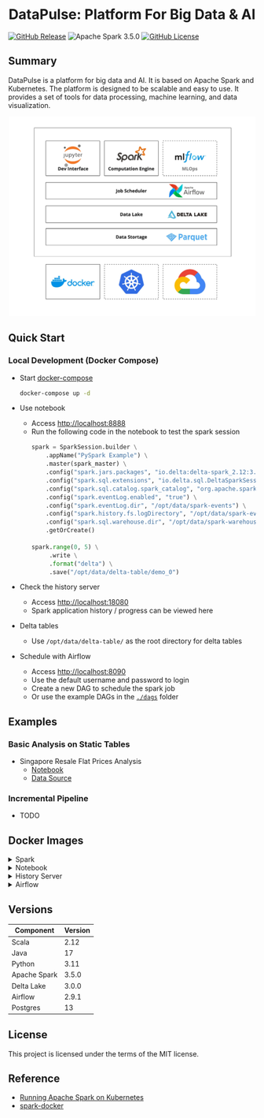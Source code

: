 <h1 align="center">DataPulse: Platform For Big Data & AI</h2>

[![GitHub Release](https://img.shields.io/github/v/release/xuwenyihust/DataPulse?include_prereleases&label=Release)](https://github.com/xuwenyihust/DataPulse/releases)
![Apache Spark 3.5.0](https://img.shields.io/badge/Apache%20Spark-3.5.0-brightgreen?logo=apachespark)
[![GitHub License](https://img.shields.io/github/license/xuwenyihust/Data-Platform?label=License)](https://github.com/xuwenyihust/Data-Platform/blob/main/LICENSE)


## Summary
DataPulse is a platform for big data and AI. It is based on Apache Spark and Kubernetes. The platform is designed to be scalable and easy to use. It provides a set of tools for data processing, machine learning, and data visualization.

<p align="center">
<img src="resources/images/architecture.jpg" alt="Architecture">
</p>

## Quick Start
### Local Development (Docker Compose)
- Start [docker-compose](./docker-compose.yml)

  ```bash
  docker-compose up -d
  ```
- Use notebook
  - Access [http://localhost:8888](http://localhost:8888)
  - Run the following code in the notebook to test the spark session
    ```python
    spark = SparkSession.builder \
        .appName("PySpark Example") \
        .master(spark_master) \
        .config("spark.jars.packages", "io.delta:delta-spark_2.12:3.0.0") \
        .config("spark.sql.extensions", "io.delta.sql.DeltaSparkSessionExtension") \
        .config("spark.sql.catalog.spark_catalog", "org.apache.spark.sql.delta.catalog.DeltaCatalog") \
        .config("spark.eventLog.enabled", "true") \
        .config("spark.eventLog.dir", "/opt/data/spark-events") \
        .config("spark.history.fs.logDirectory", "/opt/data/spark-events") \
        .config("spark.sql.warehouse.dir", "/opt/data/spark-warehouse") \
        .getOrCreate()

    spark.range(0, 5) \
         .write \
         .format("delta") \
         .save("/opt/data/delta-table/demo_0")
    ```
- Check the history server
  - Access [http://localhost:18080](http://localhost:18080)
  - Spark application history / progress can be viewed here

- Delta tables
  - Use `/opt/data/delta-table/` as the root directory for delta tables

- Schedule with Airflow
  - Access [http://localhost:8090](http://localhost:8090)
  - Use the default username and password to login
  - Create a new DAG to schedule the spark job
  - Or use the example DAGs in the [`./dags`](./dags/) folder

## Examples
### Basic Analysis on Static Tables 
- Singapore Resale Flat Prices Analysis
  - [Notebook](./examples/sg-resale-flat-prices/sg-resale-flat-prices-analysis.ipynb)
  - [Data Source](https://beta.data.gov.sg/datasets/d_8b84c4ee58e3cfc0ece0d773c8ca6abc/view)

### Incremental Pipeline
- TODO

## Docker Images
<details>
<summary>Spark</summary>

[![Build Docker - Spark](https://github.com/xuwenyihust/DataPulse/actions/workflows/build-docker-spark.yml/badge.svg)](https://github.com/xuwenyihust/DataPulse/actions/workflows/build-docker-spark.yml)

- [Dockerfile](./docker/spark/Dockerfile) 
- Includes
  - Spark
  - Python

</details>

<details>
<summary>Notebook</summary>

[![Build Docker - Notebook](https://github.com/xuwenyihust/DataPulse/actions/workflows/build-docker-notebook.yml/badge.svg)](https://github.com/xuwenyihust/DataPulse/actions/workflows/build-docker-notebook.yml)

- [Dockerfile](./docker/notebook/Dockerfile)
- Includes
  - Jupyter Notebook
  - Spark
  - Google Cloud SDK
  - GCS Connector
  - Pyspark Startup Script
  - Notebook Save Hook Function
</details>

<details>
<summary>History Server</summary>

[![Build Docker - History Server](https://github.com/xuwenyihust/DataPulse/actions/workflows/build-docker-history-server.yml/badge.svg)](https://github.com/xuwenyihust/DataPulse/actions/workflows/build-docker-history-server.yml)

- [Dockerfile](./docker/history-server/Dockerfile) 
- Includes
  - Spark
  - GCS Connector
</details>

<details>
<summary> Airflow </summary>

[![Build Docker - Airflow](https://github.com/xuwenyihust/DataPulse/actions/workflows/build-docker-airflow.yml/badge.svg)](https://github.com/xuwenyihust/DataPulse/actions/workflows/build-docker-airflow.yml)

- [Dockerfile](./docker/airflow/Dockerfile) 
- Includes
  - Python
  - Java
  - pyspark
</details>

## Versions
| Component    | Version |
|--------------|---------|
| Scala        | 2.12    |
| Java         | 17      |
| Python       | 3.11    |
| Apache Spark | 3.5.0   |
| Delta Lake   | 3.0.0   |
| Airflow      | 2.9.1   |
| Postgres     | 13      |


## License
This project is licensed under the terms of the MIT license.

## Reference
- [Running Apache Spark on Kubernetes](https://medium.com/empathyco/running-apache-spark-on-kubernetes-2e64c73d0bb2)
- [spark-docker](https://github.com/apache/spark-docker)